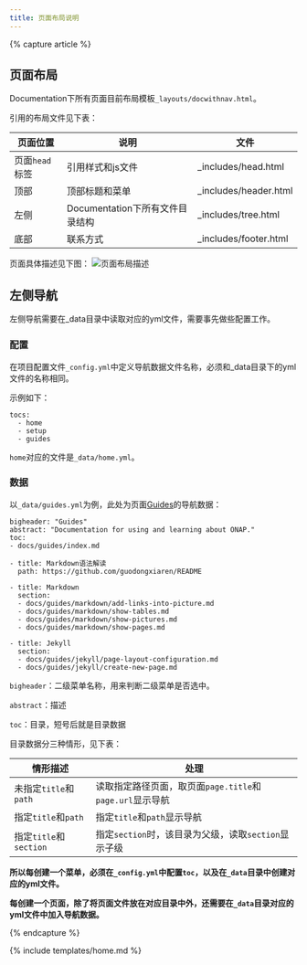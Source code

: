 ```yaml
---
title: 页面布局说明
---
```

{% capture article %}

## 页面布局

Documentation下所有页面目前布局模板`_layouts/docwithnav.html`。

引用的布局文件见下表：

|页面位置    |说明    |文件  |
|----|------|----|
|页面`head`标签    |引用样式和js文件     |_includes/head.html   |
|顶部    |顶部标题和菜单    |_includes/header.html   |
|左侧    |Documentation下所有文件目录结构   |_includes/tree.html   |
|底部    |联系方式   |_includes/footer.html   |

页面具体描述见下图：
![页面布局描述](/images/docs/guides/jekyll/page-layout.png )

## 左侧导航

左侧导航需要在_data目录中读取对应的yml文件，需要事先做些配置工作。

### 配置

在项目配置文件`_config.yml`中定义导航数据文件名称，必须和_data目录下的yml文件的名称相同。

示例如下：

	tocs:
	  - home
	  - setup
	  - guides

`home`对应的文件是`_data/home.yml`。

### 数据

以`_data/guides.yml`为例，此处为页面[Guides](/docs/guides/)的导航数据：

	bigheader: "Guides"
	abstract: "Documentation for using and learning about ONAP."
	toc:
	- docs/guides/index.md
	
	- title: Markdown语法解读
	  path: https://github.com/guodongxiaren/README

	- title: Markdown
	  section:
	  - docs/guides/markdown/add-links-into-picture.md
	  - docs/guides/markdown/show-tables.md
	  - docs/guides/markdown/show-pictures.md
	  - docs/guides/markdown/show-pages.md

	- title: Jekyll
	  section:
	  - docs/guides/jekyll/page-layout-configuration.md
	  - docs/guides/jekyll/create-new-page.md

`bigheader`：二级菜单名称，用来判断二级菜单是否选中。

`abstract`：描述

`toc`：目录，短号后就是目录数据

目录数据分三种情形，见下表：

|情形描述   |处理  |
|----|------|
|未指定`title`和`path`   |读取指定路径页面，取页面`page.title`和`page.url`显示导航   |
|指定`title`和`path`   |指定`title`和`path`显示导航   |
|指定`title`和`section`   |指定`section`时，该目录为父级，读取`section`显示子级   |

**所以每创建一个菜单，必须在`_config.yml`中配置`toc`，以及在`_data`目录中创建对应的yml文件。**

**每创建一个页面，除了将页面文件放在对应目录中外，还需要在`_data`目录对应的yml文件中加入导航数据。**

{% endcapture %}

{% include templates/home.md %}
